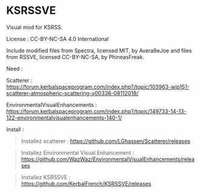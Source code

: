 # KSRSSVE

Visual mod for KSRSS.

License : CC-BY-NC-SA 4.0 International

Include modified files from Spectra, licensed MIT, by Avera9eJoe and files from RSSVE, licensed CC-BY-NC-SA, by PhineasFreak.

Need : 

Scatterer : https://forum.kerbalspaceprogram.com/index.php?/topic/103963-wip151-scatterer-atmospheric-scattering-v00336-08112018/

EnvironmentalVisualEnhancements : https://forum.kerbalspaceprogram.com/index.php?/topic/149733-14-13-122-environmentalvisualenhancements-140-1/

Install :

> Installez scatterer : https://github.com/LGhassen/Scatterer/releases

> Installez Environmental Visual Enhancement : https://github.com/WazWaz/EnvironmentalVisualEnhancements/releases

> Installez KSRSSVE : https://github.com/KerbalFrench/KSRSSVE/releases


